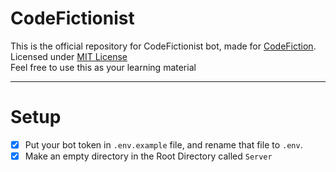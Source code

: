 # CodeFictionist
This is the official repository for CodeFictionist bot, made for [CodeFiction](https://discord.gg/rAYfqUcRDN). Licensed under [MIT License](https://github.com/SpiderMath/CodeFictionist)<br>
Feel free to use this as your learning material<br>
<hr>

# Setup
- [x] Put your bot token in `.env.example` file, and rename that file to `.env`.<br>
- [x] Make an empty directory in the Root Directory called `Server`